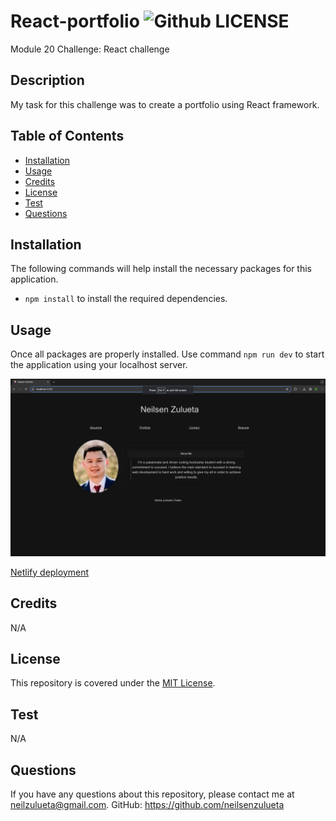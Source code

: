 # React-portfolio ![Github LICENSE](https://img.shields.io/badge/license-MIT-blue.svg)
Module 20 Challenge: React challenge

## Description 

My task for this challenge was to create a portfolio using React framework. 

## Table of Contents

  * [Installation](#installation)
  * [Usage](#usage)
  * [Credits](#credits)
  * [License](#license)
  * [Test](#test)
  * [Questions](#questions)

## Installation 

The following commands will help install the necessary packages for this application. 
* `npm install` to install the required dependencies. 

## Usage 

Once all packages are properly installed. Use command `npm run dev` to start the application using your localhost server.
  
![alt text](<react-portfolio/public/assets/React portfolio screenshot.png>)

[Netlify deployment]()

## Credits

N/A

## License 

This repository is covered under the [MIT License](https://opensource.org/licenses/MIT).

## Test

N/A

## Questions 

If you have any questions about this repository, please contact me at neilzulueta@gmail.com. GitHub: https://github.com/neilsenzulueta